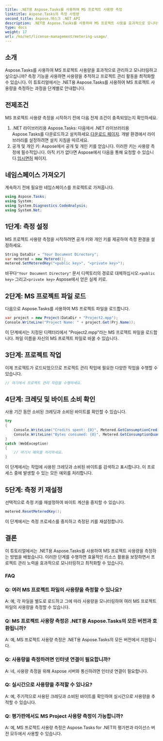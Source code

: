 ```yaml
---
title: .NET용 Aspose.Tasks를 사용하여 MS 프로젝트 사용량 측정
linktitle: Aspose.Tasks의 측정 사용량
second_title: Aspose.태스크 .NET API
description: .NET용 Aspose.Tasks를 사용하여 MS 프로젝트 사용을 효과적으로 모니터링하고 최적화하는 방법을 알아보세요. 효율적인 프로젝트 관리를 위한 단계별 가이드입니다.
type: docs
weight: 17
url: /ko/net/license-management/metering-usage/
---
```

## 소개
Aspose.Tasks를 사용하여 MS 프로젝트 사용량을 효과적으로 관리하고 모니터링하고 싶으십니까? 측정 기능을 사용하면 사용량을 추적하고 프로젝트 관리 활동을 최적화할 수 있습니다. 이 튜토리얼에서는 .NET용 Aspose.Tasks를 사용하여 MS 프로젝트 사용량을 측정하는 과정을 단계별로 안내합니다.
## 전제조건
MS 프로젝트 사용량 측정을 시작하기 전에 다음 전제 조건이 충족되었는지 확인하세요.
1.  .NET 라이브러리용 Aspose.Tasks: 다음에서 .NET 라이브러리용 Aspose.Tasks를 다운로드하고 설치하세요.[다운로드 페이지](https://releases.aspose.com/tasks/net/). 개발 환경에서 라이브러리를 설정하려면 설치 지침을 따르세요.
2.  공개 및 개인 키: Aspose에서 공개 및 개인 키를 얻습니다. 이러한 키는 사용량 측정에 필수적입니다. 아직 키가 없다면 Aspose에서 다음을 통해 요청할 수 있습니다.[임시면허](https://purchase.aspose.com/temporary-license/) 페이지.

## 네임스페이스 가져오기
계속하기 전에 필요한 네임스페이스를 프로젝트로 가져옵니다.
```csharp
using Aspose.Tasks;
using System;
using System.Diagnostics.CodeAnalysis;
using System.Net;

```
## 1단계: 측정 설정
MS 프로젝트 사용량 측정을 시작하려면 공개 키와 개인 키를 제공하여 측정 환경을 설정하세요.
```csharp
String DataDir = "Your Document Directory";
var metered = new Metered();
metered.SetMeteredKey("<public key>", "<private key>");
```
 바꾸다`"Your Document Directory"` 문서 디렉토리의 경로로 대체하십시오.`<public key>` 그리고`<private key>` Aspose에서 얻은 실제 키로.
## 2단계: MS 프로젝트 파일 로드
다음으로 Aspose.Tasks를 사용하여 MS 프로젝트 파일을 로드합니다.
```csharp
var project = new Project(DataDir + "Project2.mpp");
Console.WriteLine("Project Name: " + project.Get(Prj.Name));
```
이 단계에서는 지정된 디렉터리에서 "Project2.mpp"라는 MS 프로젝트 파일을 로드합니다. 파일 이름을 자신의 MS 프로젝트 파일로 바꿀 수 있습니다.
## 3단계: 프로젝트 작업
이제 프로젝트가 로드되었으므로 프로젝트 관리 작업에 필요한 다양한 작업을 수행할 수 있습니다.
```csharp
// 여기에서 프로젝트 관리 작업을 수행하세요.
```
## 4단계: 크레딧 및 바이트 소비 확인
사용 기간 동안 소비된 크레딧과 소비된 바이트를 확인할 수 있습니다.
```csharp
try
{
    Console.WriteLine("Credits spent: {0}", Metered.GetConsumptionCredit());
    Console.WriteLine("Bytes consumed: {0}", Metered.GetConsumptionQuantity());
}
catch (WebException)
{
    // 여기서 예외를 처리하세요.
}
```
이 단계에서는 작업에 사용된 크레딧과 소비된 바이트를 검색하고 표시합니다. 이 프로세스 중에 발생할 수 있는 모든 예외를 처리합니다.
## 5단계: 측정 키 재설정
선택적으로 측정 키를 재설정하여 바이트 계산을 중지할 수 있습니다.
```csharp
metered.ResetMeteredKey();
```
이 단계에서는 측정 프로세스를 중지하고 측정된 키를 재설정합니다.

## 결론
이 튜토리얼에서는 .NET용 Aspose.Tasks를 사용하여 MS 프로젝트 사용량을 측정하는 방법을 배웠습니다. 이러한 단계를 수행하면 효율적인 리소스 활용을 보장하면서 프로젝트 관리 노력을 효과적으로 모니터링하고 최적화할 수 있습니다.
### FAQ
### Q: 여러 MS 프로젝트 파일의 사용량을 측정할 수 있나요?
A: 예, 각 파일을 별도로 로드하고 그에 따라 사용량을 모니터링하여 여러 MS 프로젝트 파일의 사용량을 측정할 수 있습니다.
### Q: MS 프로젝트 사용량 측정은 .NET용 Aspose.Tasks의 모든 버전과 호환됩니까?
A: 예, MS 프로젝트 사용량 측정은 .NET용 Aspose.Tasks의 모든 버전에서 지원됩니다.
### Q: 사용량을 측정하려면 인터넷 연결이 필요합니까?
A: 네, 사용량 측정을 위해 Aspose 서버와 통신하려면 인터넷 연결이 필요합니다.
### Q: 실시간으로 사용량을 추적할 수 있나요?
A: 예, 주기적으로 사용된 크레딧과 소비된 바이트를 확인하여 실시간으로 사용량을 추적할 수 있습니다.
### Q: 평가판에서도 MS Project 사용량 측정이 가능합니까?
A: 예, MS 프로젝트 사용량 측정은 Aspose.Tasks for .NET의 평가판과 라이선스 버전 모두에서 사용할 수 있습니다.